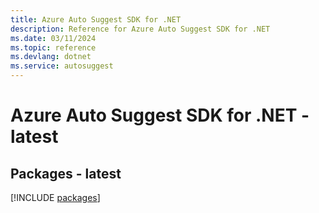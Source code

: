 ```yaml
---
title: Azure Auto Suggest SDK for .NET
description: Reference for Azure Auto Suggest SDK for .NET
ms.date: 03/11/2024
ms.topic: reference
ms.devlang: dotnet
ms.service: autosuggest
---
```

# Azure Auto Suggest SDK for .NET - latest
## Packages - latest
[!INCLUDE [packages](auto-suggest-index.md)]
